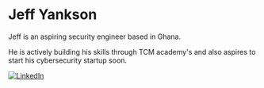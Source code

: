# Jeff Yankson
Jeff is an aspiring security engineer based in Ghana.

He is actively building his skills through TCM academy's and also aspires to start his cybersecurity startup soon. 

[![LinkedIn](https://img.shields.io/badge/LinkedIn-Profile-blue?logo=linkedin)](https://www.linkedin.com/in/jefferson-yankson-4b9600302/)


